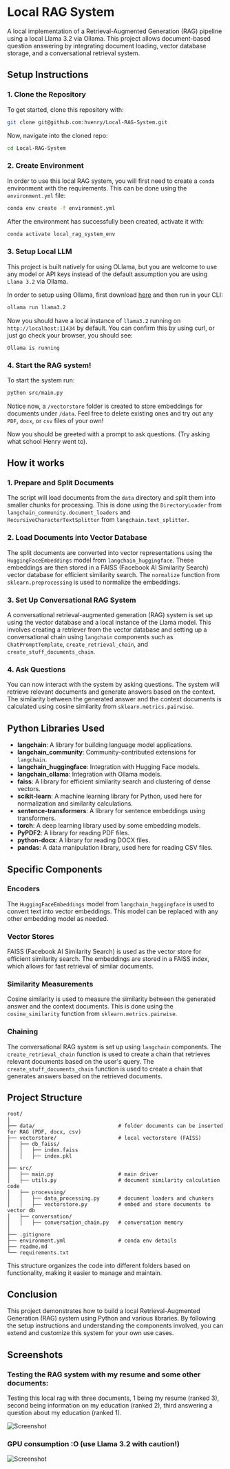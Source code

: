 # Local RAG System

A local implementation of a Retrieval-Augmented Generation (RAG) pipeline using a local Llama 3.2 via Ollama. This project allows document-based question answering by integrating document loading, vector database storage, and a conversational retrieval system.

## **Setup Instructions**

### 1. Clone the Repository

To get started, clone this repository with:

```bash
git clone git@github.com:hvenry/Local-RAG-System.git
```

Now, navigate into the cloned repo:

```bash
cd Local-RAG-System
```

### 2. Create Environment

In order to use this local RAG system, you will first need to create a `conda` environment with the requirements. This can be done using the `environment.yml` file:

```bash
conda env create -f environment.yml
```

After the environment has successfully been created, activate it with:

```bash
conda activate local_rag_system_env
```

### 3. Setup Local LLM

This project is built natively for using OLlama, but you are welcome to use any model or API keys instead of the default assumption you are using `Llama 3.2` via Ollama.

In order to setup using Ollama, first download [here](https://ollama.com/) and then run in your CLI:

```bash
ollama run llama3.2
```

Now you should have a local instance of `llama3.2` running on `http://localhost:11434` by default. You can confirm this by using curl, or just go check your browser, you should see:

```
Ollama is running
```

### 4. Start the RAG system! 

To start the system run:

```bash
python src/main.py
```

Notice now, a `/vectorstore` folder is created to store embeddings for documents under `/data`. Feel free to delete existing ones and try out any `PDF`, `docx`, or `csv` files of your own!

Now you should be greeted with a prompt to ask questions. (Try asking what school Henry went to).

## How it works

### 1. Prepare and Split Documents

The script will load documents from the `data` directory and split them into smaller chunks for processing. This is done using the `DirectoryLoader` from `langchain_community.document_loaders` and `RecursiveCharacterTextSplitter` from `langchain.text_splitter`.

### 2. Load Documents into Vector Database

The split documents are converted into vector representations using the `HuggingFaceEmbeddings` model from `langchain_huggingface`. These embeddings are then stored in a FAISS (Facebook AI Similarity Search) vector database for efficient similarity search. The `normalize` function from `sklearn.preprocessing` is used to normalize the embeddings.

### 3. Set Up Conversational RAG System

A conversational retrieval-augmented generation (RAG) system is set up using the vector database and a local instance of the Llama model. This involves creating a retriever from the vector database and setting up a conversational chain using `langchain` components such as `ChatPromptTemplate`, `create_retrieval_chain`, and `create_stuff_documents_chain`.

### 4. Ask Questions

You can now interact with the system by asking questions. The system will retrieve relevant documents and generate answers based on the context. The similarity between the generated answer and the context documents is calculated using cosine similarity from `sklearn.metrics.pairwise`.


## Python Libraries Used

- **langchain**: A library for building language model applications.
- **langchain_community**: Community-contributed extensions for `langchain`.
- **langchain_huggingface**: Integration with Hugging Face models.
- **langchain_ollama**: Integration with Ollama models.
- **faiss**: A library for efficient similarity search and clustering of dense vectors.
- **scikit-learn**: A machine learning library for Python, used here for normalization and similarity calculations.
- **sentence-transformers**: A library for sentence embeddings using transformers.
- **torch**: A deep learning library used by some embedding models.
- **PyPDF2**: A library for reading PDF files.
- **python-docx**: A library for reading DOCX files.
- **pandas**: A data manipulation library, used here for reading CSV files.

## Specific Components

### Encoders

The `HuggingFaceEmbeddings` model from `langchain_huggingface` is used to convert text into vector embeddings. This model can be replaced with any other embedding model as needed.

### Vector Stores

FAISS (Facebook AI Similarity Search) is used as the vector store for efficient similarity search. The embeddings are stored in a FAISS index, which allows for fast retrieval of similar documents.

### Similarity Measurements

Cosine similarity is used to measure the similarity between the generated answer and the context documents. This is done using the `cosine_similarity` function from `sklearn.metrics.pairwise`.

### Chaining

The conversational RAG system is set up using `langchain` components. The `create_retrieval_chain` function is used to create a chain that retrieves relevant documents based on the user's query. The `create_stuff_documents_chain` function is used to create a chain that generates answers based on the retrieved documents.

## Project Structure

```
root/
│
├── data/                           # folder documents can be inserted for RAG (PDF, docx, csv)
├── vectorstore/                    # local vectorstore (FAISS)
│   ├── db_faiss/
│   │   ├── index.faiss
│   │   ├── index.pkl
│
├── src/
│   ├── main.py                     # main driver
│   ├── utils.py                    # document similarity calculation code
│   ├── processing/
│   │   ├── data_processing.py      # document loaders and chunkers
│   │   ├── vectorstore.py          # embed and store documents to vector db
│   ├── conversation/
│   │   ├── conversation_chain.py   # conversation memory
│
├── .gitignore
├── environment.yml                 # conda env details
├── readme.md
└── requirements.txt
```

This structure organizes the code into different folders based on functionality, making it easier to manage and maintain.

## Conclusion

This project demonstrates how to build a local Retrieval-Augmented Generation (RAG) system using Python and various libraries. By following the setup instructions and understanding the components involved, you can extend and customize this system for your own use cases.

## Screenshots

### Testing the RAG system with my resume and some other documents:

Testing this local rag with three documents, 1 being my resume (ranked 3), second being information on my education (ranked 2), third answering a question about my education (ranked 1).

![Screenshot](screenshots/local-rag-demo.png)

### GPU consumption :O (use Llama 3.2 with caution!)

![Screenshot](screenshots/gpu-usage.png)